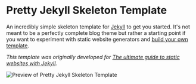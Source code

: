 # Pretty Jekyll Skeleton Template
An incredibly simple skeleton template for [Jekyll](http://jekyllrb.com/) to get you started. It's not meant to be a perfectly complete blog theme but rather a starting point if you want to experiment with static website generators and [build your own template](http://ines.io/blog/the-ultimate-guide-static-websites-jekyll/).

*This template was originally developed for [The ultimate guide to static websites with Jekyll](http://ines.io/blog/the-ultimate-guide-static-websites-jekyll/).*
 
![Preview of Pretty Jekyll Skeleton Template](http://ines.io/blog/img/jekyll_skeleton.jpg)
